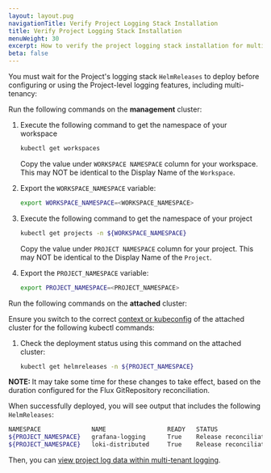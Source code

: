```yaml
---
layout: layout.pug
navigationTitle: Verify Project Logging Stack Installation
title: Verify Project Logging Stack Installation
menuWeight: 30
excerpt: How to verify the project logging stack installation for multi-tenant logging
beta: false
---
```


<!-- markdownlint-disable MD030 -->

You must wait for the Project's logging stack `HelmReleases` to deploy before configuring or using the Project-level logging features, including multi-tenancy:

Run the following commands on the **management** cluster:

1. Execute the following command to get the namespace of your workspace

   ```bash
   kubectl get workspaces
   ```

   Copy the value under `WORKSPACE NAMESPACE` column for your workspace. This may NOT be identical to the Display Name of the `Workspace`.

1. Export the `WORKSPACE_NAMESPACE` variable:

   ```bash
   export WORKSPACE_NAMESPACE=<WORKSPACE_NAMESPACE>
   ```

1. Execute the following command to get the namespace of your project

   ```bash
   kubectl get projects -n ${WORKSPACE_NAMESPACE}
   ```

   Copy the value under `PROJECT NAMESPACE` column for your project. This may NOT be identical to the Display Name of the `Project`.

1. Export the `PROJECT_NAMESPACE` variable:

   ```bash
   export PROJECT_NAMESPACE=<PROJECT_NAMESPACE>
   ```

Run the following commands on the **attached** cluster:

Ensure you switch to the correct [context or kubeconfig](https://kubernetes.io/docs/tasks/access-application-cluster/configure-access-multiple-clusters/) of the attached cluster for the following kubectl commands:

1. Check the deployment status using this command on the attached cluster:

   ``` bash
   kubectl get helmreleases -n ${PROJECT_NAMESPACE}
   ```

<p class="message--note"><strong>NOTE: </strong>It may take some time for these changes to take effect, based on the duration configured for the Flux GitRepository reconciliation.</p>

When successfully deployed, you will see output that includes the following `HelmReleases`:

``` bash
NAMESPACE              NAME                 READY   STATUS                             AGE
${PROJECT_NAMESPACE}   grafana-logging      True    Release reconciliation succeeded   15m
${PROJECT_NAMESPACE}   loki-distributed     True    Release reconciliation succeeded   11m
```

Then, you can [view project log data within multi-tenant logging][view-project-logging].

[view-project-logging]: ../view-proj-logdata
